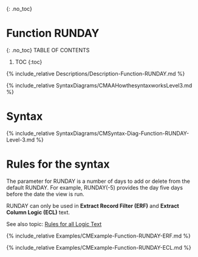 {: .no_toc}
# Function RUNDAY 

{: .no_toc}
TABLE OF CONTENTS 
1. TOC
{:toc}  


{% include_relative Descriptions/Description-Function-RUNDAY.md %}

{% include_relative SyntaxDiagrams/CMAAHowthesyntaxworksLevel3.md %}

# Syntax 

{% include_relative SyntaxDiagrams/CMSyntax-Diag-Function-RUNDAY-Level-3.md %}

# Rules for the syntax

The parameter for RUNDAY is a number of days to add or delete from the default RUNDAY. For example, RUNDAY\(-5\) provides the day five days before the date the view is run.

RUNDAY can only be used in **Extract Record Filter (ERF)** and **Extract Column Logic (ECL)** text.

See also topic: [Rules for all Logic Text](../../Workbench/RulesforallLogicText.md) 

{% include_relative Examples/CMExample-Function-RUNDAY-ERF.md %} 

{% include_relative Examples/CMExample-Function-RUNDAY-ECL.md %} 

